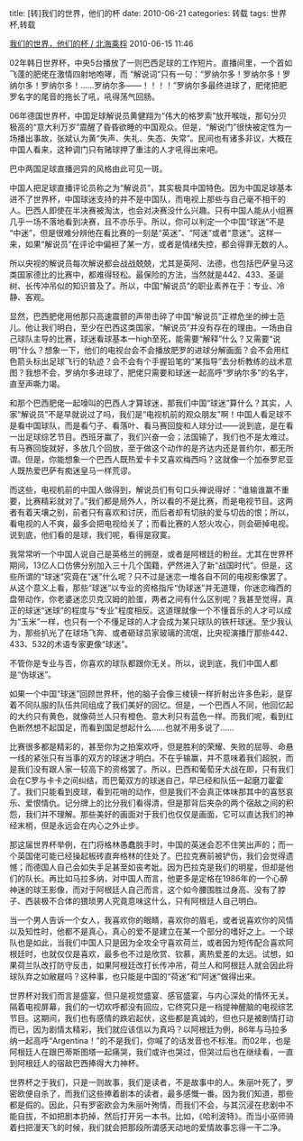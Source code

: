 title: [转]我们的世界，他们的杯
date: 2010-06-21
categories: 转载
tags: 世界杯,转载

[我们的世界，他们的杯 / 北海乘桴](http://www.my1510.cn/article.php?id=78ae238dd26ad414) 2010-06-15 11:46

02年韩日世界杯，中央5台播放了一则巴西足球的工作短片。直播间里，一个首如飞蓬的肥佬在激情四射地咆哮，而 “解说词”只有一句：“罗纳尔多！罗纳尔多！罗纳尔多！罗纳尔多！……罗纳尔多——！！！！”罗纳尔多最终进球了，肥佬把肥罗名字的尾音的拖长了吼，吼得荡气回肠。<!--more-->

06年德国世界杯，中国足球解说员黄健翔为“伟大的格罗索”放开喉咙，那句分贝极高的“意大利万岁”震醒了昏昏欲睡的中国观众。但是，“解说门”很快被定性为一场播出事故，张斌认为黄“失声、失礼、失态、失常”。民间也有诸多非议，大概在中国人看来，这种调门只有赌球押了重注的人才吼得出来吧。

巴中两国足球直播迥异的风格由此可见一斑。

中国人把足球直播评论员称之为“解说员”，其实极具中国特色。因为中国足球基本进不了世界杯，中国球迷支持的并不是中国队，而电视上那些与自己毫不相干的人。巴西人即使在半决赛被淘汰，也会对决赛没什么兴趣。只有中国人能从小组赛几乎一场不落地看到决赛，且不亦乐乎。所以，你可以判定一个中国“球迷”不是 “中迷”，但是很难分辨他在看比赛的一刻是“英迷”、“阿迷”或者“意迷”。这样一来，如果“解说员”在评论中偏袒了某一方，或者是情绪失控，都会得罪无数的人。

所以央视的解说员每次解说都会战战兢兢，尤其是英阿、法德，也包括巴萨皇马这类国家德比的比赛中，都难得轻松。最保险的方法，当然就是442、433、圣诞树、长传冲吊似的知识普及了。所以，中国“解说员”的职业素养在于：专业、冷静、客观。

显然，巴西肥佬用他那只高速震颤的声带击碎了中国“解说员”正襟危坐的绅士范儿。他让我们明白，至少在巴西这类国家，“解说员”并没有存在的理由。一场由自己球队主导的比赛，球迷看球基本一high至死，能需要“解释”什么？又需要“说明”什么？想象一下，他们的电视台会不会播放肥罗的进球分解画面？会不会用红色箭头标出足球飞行的轨迹？会不会有个手握铅笔的“某指导”去分析教练的战术意图？我想不会，罗纳尔多进球了，肥佬只需要和球迷一起高呼“罗纳尔多”的名字，直至声嘶力竭。

和那个巴西肥佬一起嚎叫的巴西人才算球迷，那我们中国“球迷”算什么？其实，人家“解说员”不是早就说过了吗，我们是“电视机前的观众朋友”啊！中国人看足球不是看中国球队，而是看勺子、看落叶、看马赛回旋和人球分过——说到底，是在看一出足球综艺节目。西班牙赢了，我们兴奋一会；法国输了，我们也不是太难过。有马赛回旋就好，多放几个回放，至于做这个动作的是齐达内还是普约尔，都无所谓。但是，你能想象一个巴西人既热爱卡卡又喜欢梅西吗？这就像一个加泰罗尼亚人既热爱巴萨有痴迷皇马一样荒谬。

而这些，电视机前的中国人做得到，解说员们有句口头禅说得好：“谁输谁赢不重要，比赛精彩就对了。”我们都是局外人，所以看的不是比赛，而是电视节目。这两者有着天壤之别，前者只有喜欢和讨厌，而后者却有切肤的爱与切齿的恨；所以，看电视的人不爽，最多会把电视给关了；而看比赛的人怒火攻心，则会砸掉电视。说到底，他们看的是球，我们呢，看得是寂寞。

我常常听一个中国人说自己是英格兰的拥趸，或者是阿根廷的粉丝。尤其在世界杯期间，13亿人口仿佛分别加入三十几个国籍，俨然进入了新“战国时代”。但是，这些所谓的“球迷”究竟在“迷”什么呢？只不过是迷恋一堆各自不同的电视影像罢了。从这个意义上看，那些“球迷”以专业的资格指斥“伪球迷”并无道理，你迷恋梅西的盘带动作，你老婆迷恋贝克汉姆的脸蛋，两者之间有什么区别呢？我甚至觉得，真正的球迷“迷球”的程度与“专业”程度相反。这道理就像一个不懂音乐的人才可以成为“玉米”一样，也只有一个不懂足球的人才会成为某只球队的铁杆球迷。至少我认为，那些扒光了在球场飞奔、或者砸球员家玻璃的流氓，比央视演播厅那些442、433、532的术语专家更像“球迷”。

不管你是专业与否，你喜欢的球队都跟你无关。所以，说到底，我们中国人都是“伪球迷”。

如果一个中国“球迷”回顾世界杯，他的脑子会像三棱镜一样折射出许多色彩，是穿着不同队服的队伍共同组成了我们美好的回忆。但是，一个巴西人不同，他回忆起的大约只有黄色，就像荷兰人只有橙色、意大利只有蓝色一样。而我们呢，看到红色断然想不起国足，而看到国足想起什么……也就不用多说了……

比赛很多都是精彩的，甚至你为之拍案欢呼，但是胜利的荣耀、失败的屈辱、命悬一线的紧张只有当事的双方的球迷才明白。不在乎输赢，并不意味着我们超脱，而是我们没有跟人家一较高下的资格罢了。所以，巴西和葡萄牙大战在即，只有我们会在C罗与卡卡之间纠结，而巴葡双方的球迷自己，早已经和队伍一起磨刀霍霍了。我们只能看到皮球，看到花哨的动作，但是我们不会真正体味那其中的喜怒哀乐、爱恨情仇。记分牌上的比分我们看得清，但是那背后夹杂的两个宿敌之间的积怨，我们并不理解。那些美好的画面对于我们也仅仅是画面，它可以直达我们的神经末梢，但是永远会在内心之外止步。

那这届世界杯举例，在门将格林愚蠢脱手时，中国的英迷会忍不住笑出声的；而一个英国佬可能已经操起板砖直奔格林的住处了。巴拉克赛前被铲伤，我们会觉得遗憾；而德国人自己会如失手足甚至如丧考妣。因为巴拉克是我们的明星，但却是他们的队长。再比如马拉多纳，对中国人而言，他更多是定格在1986年的一个心醉神迷的球王影像，而对于阿根廷人自己而言，这个如今腰围胜过身高、没有了脖子、西装极不合体的猥琐男人究竟意味这什么，只有阿根廷人自己明白。

当一个男人告诉一个女人，我喜欢你的眼睛，喜欢你的眉毛，或者说喜欢你的风情以及知性时，他都不是真心，真心的爱不是建立在某一个部分的嗜好之上。一个球队也是如此，当我们中国人只是因为全攻全守喜欢荷兰，或者因为短传配合喜欢阿根廷时，也就仅仅是喜欢，最多也不过是欣赏、钦慕，离热爱差的太远。试想，如果荷兰队改打防守反击，如果阿根廷改打长传冲吊，荷兰人和阿根廷人就会因此将球队弃之如敝屣吗？这种事，也只能是中国的“荷迷”和“阿迷”做得出来。

世界杯对我们而言是盛宴，但只是视觉盛宴、感官盛宴，与内心深处的情怀无关。隔着电视屏幕，我们的一切欢呼都没有回应，它终究只是一档提神醒脑的电视综艺节目。这期间，我们也有感情的跌宕起伏，这些都是真诚的，但也只是被剧情打动而已，因为剧情太精彩，我们就应该信以为真吗？以阿根廷为例，86年与马拉多纳一起高呼“Argentina！”的不是我们，你喊了的话发音也不标准。而02年，也是阿根廷人在跟巴蒂斯图塔一起痛哭，我们或许也哭过，但哭过后也在继续看，一直到阿根廷人的宿敌巴西捧得大力神杯。

世界杯之于我们，只是一则故事，我们是读者，不是故事中的人。朱丽叶死了，罗密欧便自杀了，而我们这些捧着剧本的读者，最多感慨一番。因为我们知道，那些都是假的。因此，只有罗密欧会为朱丽叶殉情，而我们不会，与其沉浸在悲剧中不能自拔，不如把剧本扔掉，然后打开另一本书。比如，《哈利波特》。而当小巫师骑着扫把漫天飞的时候，我们就会把那段所谓感天动地的爱情故事忘得一干二净。
